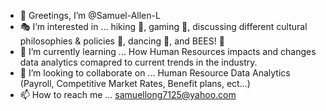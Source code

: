 - 👋 Greetings, I’m @Samuel-Allen-L
- :performing_arts: I’m interested in ... hiking :evergreen_tree:, gaming :space_invader:, discussing different cultural philosophies & policies :speech_balloon:, dancing :dancer:, and BEES! :honey_pot:
- :thought_balloon: I’m currently learning ... How Human Resources impacts and changes data analytics comapred to current trends in the industry. 
- 💞️ I’m looking to collaborate on ... Human Resource Data Analytics (Payroll, Competitive Market Rates, Benefit plans, ect...)
- 📫 How to reach me ... samuellong7125@yahoo.com
<!---
Samuel-Allen-L/Samuel-Allen-L is a ✨ special ✨ repository because its `README.md` (this file) appears on your GitHub profile.
You can click the Preview link to take a look at your changes.
--->
